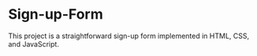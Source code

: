# Sign-up-Form
This project is a straightforward sign-up form implemented in HTML, CSS, and JavaScript. 
